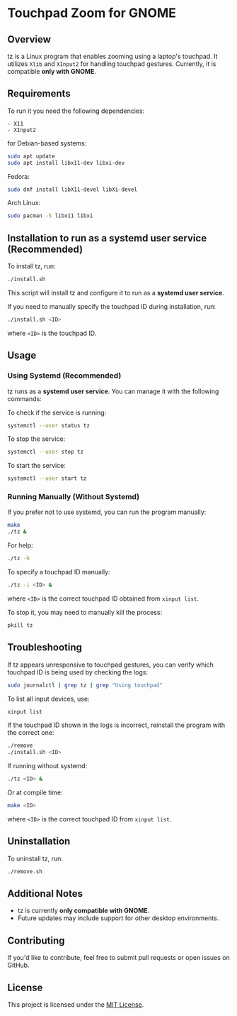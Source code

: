 # Touchpad Zoom for GNOME

## Overview

tz is a Linux program that enables zooming using a laptop's touchpad.
It utilizes `Xlib` and `XInput2` for handling touchpad gestures.
Currently, it is compatible **only with GNOME**.

## Requirements

To run it you need the following dependencies:

    - X11
    - XInput2

for Debian-based systems:
```sh
sudo apt update
sudo apt install libx11-dev libxi-dev
```

Fedora:
```sh
sudo dnf install libX11-devel libXi-devel
```

Arch Linux:
```sh
sudo pacman -S libx11 libxi
```

## Installation to run as a systemd user service (Recommended)

To install tz, run:

```sh
./install.sh
```

This script will install tz and configure it to run as a **systemd user service**.

If you need to manually specify the touchpad ID during installation, run:

```sh
./install.sh <ID>
```

where `<ID>` is the touchpad ID.

## Usage

### Using Systemd (Recommended)

tz runs as a **systemd user service**. You can manage it with the following commands:

To check if the service is running:

```sh
systemctl --user status tz
```

To stop the service:

```sh
systemctl --user stop tz
```

To start the service:

```sh
systemctl --user start tz
```

### Running Manually (Without Systemd)

If you prefer not to use systemd, you can run the program manually:

```sh
make
./tz &
```

For help:

```sh
./tz -h 
```

To specify a touchpad ID manually:

```sh
./tz -i <ID> &
```

where `<ID>` is the correct touchpad ID obtained from `xinput list`.

To stop it, you may need to manually kill the process:

```sh
pkill tz
```


## Troubleshooting

If tz appears unresponsive to touchpad gestures, you can verify which touchpad ID is being used by checking the logs:
```sh
sudo journalctl | grep tz | grep "Using touchpad"
```

To list all input devices, use:
```sh
xinput list
```

If the touchpad ID shown in the logs is incorrect, reinstall the program with the correct one:
```sh
./remove
./install.sh <ID>
```

If running without systemd:
```sh
./tz <ID> & 
```
Or at compile time:
```sh
make <ID>
```

where `<ID>` is the correct touchpad ID from `xinput list`.

## Uninstallation

To uninstall tz, run:

```sh
./remove.sh
```

## Additional Notes

- tz is currently **only compatible with GNOME**.
- Future updates may include support for other desktop environments.

## Contributing

If you'd like to contribute, feel free to submit pull requests or open issues on GitHub.

## License

This project is licensed under the [MIT License](LICENSE).

